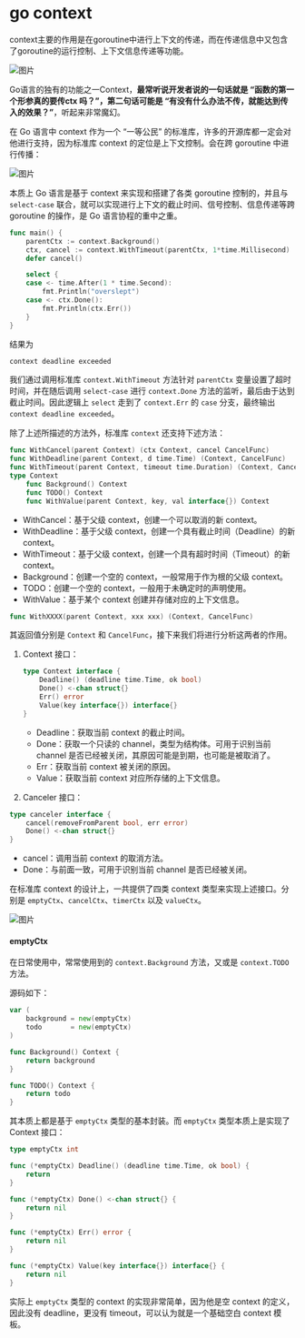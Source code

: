 # go context

context主要的作用是在goroutine中进行上下文的传递，而在传递信息中又包含了goroutine的运行控制、上下文信息传递等功能。

![图片](https://mmbiz.qpic.cn/mmbiz_jpg/KVl0giak5ib4iaVJ9V2fpeV70bGa4WFWL1j3cvfToriaeeHbyuERibn2hS8tlGaOYmqO0HWbPNOrypg5ebHJiaM8SpiaA/640?wx_fmt=jpeg&tp=webp&wxfrom=5&wx_lazy=1&wx_co=1)

Go语言的独有的功能之一Context，**最常听说开发者说的一句话就是 “函数的第一个形参真的要传ctx 吗？”，第二句话可能是 “有没有什么办法不传，就能达到传入的效果？”**，听起来非常魔幻。

在 Go 语言中 context 作为一个 “一等公民” 的标准库，许多的开源库都一定会对他进行支持，因为标准库 context 的定位是上下文控制。会在跨 goroutine 中进行传播：

![图片](https://mmbiz.qpic.cn/mmbiz_jpg/KVl0giak5ib4iaVJ9V2fpeV70bGa4WFWL1jnPcicUhGjTbwLy2kfgleRN64htIUDy4pVibb18RndDtOnkTjxODC7ticw/640?wx_fmt=jpeg&tp=webp&wxfrom=5&wx_lazy=1&wx_co=1)

本质上 Go 语言是基于 context 来实现和搭建了各类 goroutine 控制的，并且与 `select-case` 联合，就可以实现进行上下文的截止时间、信号控制、信息传递等跨 goroutine 的操作，是 Go 语言协程的重中之重。

```go
func main() {
	parentCtx := context.Background()
	ctx, cancel := context.WithTimeout(parentCtx, 1*time.Millisecond)
	defer cancel()

	select {
	case <- time.After(1 * time.Second):
		fmt.Println("overslept")
	case <- ctx.Done():
		fmt.Println(ctx.Err())
	}
}
```

结果为

```go
context deadline exceeded
```

我们通过调用标准库 `context.WithTimeout` 方法针对 `parentCtx` 变量设置了超时时间，并在随后调用 `select-case` 进行 `context.Done` 方法的监听，最后由于达到截止时间。因此逻辑上 `select` 走到了 `context.Err` 的 `case` 分支，最终输出 `context deadline exceeded`。

除了上述所描述的方法外，标准库 `context` 还支持下述方法：

```go
func WithCancel(parent Context) (ctx Context, cancel CancelFunc)
func WithDeadline(parent Context, d time.Time) (Context, CancelFunc)
func WithTimeout(parent Context, timeout time.Duration) (Context, CancelFunc)
type Context
    func Background() Context
    func TODO() Context
    func WithValue(parent Context, key, val interface{}) Context
```

- WithCancel：基于父级 context，创建一个可以取消的新 context。
- WithDeadline：基于父级 context，创建一个具有截止时间（Deadline）的新 context。
- WithTimeout：基于父级 context，创建一个具有超时时间（Timeout）的新 context。
- Background：创建一个空的 context，一般常用于作为根的父级 context。
- TODO：创建一个空的 context，一般用于未确定时的声明使用。
- WithValue：基于某个 context 创建并存储对应的上下文信息。

```go
func WithXXXX(parent Context, xxx xxx) (Context, CancelFunc)
```

其返回值分别是 `Context` 和 `CancelFunc`，接下来我们将进行分析这两者的作用。

1. Context 接口：

   ```go
   type Context interface {
       Deadline() (deadline time.Time, ok bool)
       Done() <-chan struct{}
       Err() error
       Value(key interface{}) interface{}
   }
   ```

   - Deadline：获取当前 context 的截止时间。
   - Done：获取一个只读的 channel，类型为结构体。可用于识别当前 channel 是否已经被关闭，其原因可能是到期，也可能是被取消了。
   - Err：获取当前 context 被关闭的原因。
   - Value：获取当前 context 对应所存储的上下文信息。

2.  Canceler 接口：

   ```go
   type canceler interface {
       cancel(removeFromParent bool, err error)
       Done() <-chan struct{}
   }
   ```

   - cancel：调用当前 context 的取消方法。
   - Done：与前面一致，可用于识别当前 channel 是否已经被关闭。



在标准库 context 的设计上，一共提供了四类 context 类型来实现上述接口。分别是 `emptyCtx`、`cancelCtx`、`timerCtx` 以及 `valueCtx`。

![图片](https://mmbiz.qpic.cn/mmbiz_jpg/KVl0giak5ib4iaVJ9V2fpeV70bGa4WFWL1j2cYbh8G2tkxa4GtjibygbINrWaQUQGibhN1SWXVICnvCDZeWJJ2zwwNA/640?wx_fmt=jpeg&tp=webp&wxfrom=5&wx_lazy=1&wx_co=1)

#### emptyCtx

在日常使用中，常常使用到的 `context.Background` 方法，又或是 `context.TODO` 方法。

源码如下：

```go
var (
    background = new(emptyCtx)
    todo       = new(emptyCtx)
)

func Background() Context {
    return background
}

func TODO() Context {
    return todo
}
```

其本质上都是基于 `emptyCtx` 类型的基本封装。而 `emptyCtx` 类型本质上是实现了 Context 接口：

```go
type emptyCtx int

func (*emptyCtx) Deadline() (deadline time.Time, ok bool) {
    return
}

func (*emptyCtx) Done() <-chan struct{} {
    return nil
}

func (*emptyCtx) Err() error {
    return nil
}

func (*emptyCtx) Value(key interface{}) interface{} {
    return nil
}
```

实际上 `emptyCtx` 类型的 context 的实现非常简单，因为他是空 context 的定义，因此没有 deadline，更没有 timeout，可以认为就是一个基础空白 context 模板。